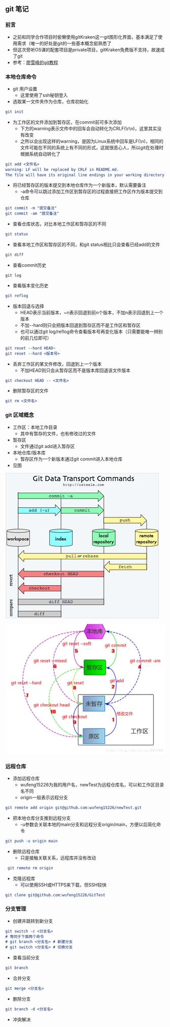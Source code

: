 ## git 笔记

### 前言

+ 之前和同学合作项目时偷懒使用gitKraken这一git图形化界面，基本满足了使用需求（唯一的好处是git的一些基本概念挺熟悉了
+ 但这次旁听OS课的配套项目是private项目，gitKraken免费版不支持，故速成了git
+ 参考：[廖雪峰的git教程](https://www.liaoxuefeng.com/wiki/896043488029600)

### 本地仓库命令

+ git 用户设置
  + 这里使用了ssh秘钥登入
+ 选取某一文件夹作为仓库，仓库初始化

``` cmake
git init
```

+ 为工作区的文件添加到暂存区，在commit前可多次添加
  + 下方的warning表示文件中的回车会自动转化为CRLF(\r\n)，这里其实没有改变
  + 之所以会出现这样的warning，是因为Linux系统中回车是LF(\n)，相同的文件可能在不同的系统上有不同的形式，这就很恶心人，所以git在处理时根据系统自动转化了

``` cmake
git add <文件名>
warning: LF will be replaced by CRLF in README.md.
The file will have its original line endings in your working directory
```

+ 将已经暂存区的版本提交到本地仓库作为一个新版本，默认需要备注
  + -a命令可以跳过添加工作区到暂存区的过程直接把工作区作为版本提交到仓库

``` cmake
git commit -m "提交备注"
git commit -am "提交备注"
```

+ 查看仓库状态，对比本地工作区和暂存区的不同

```cmake
git status
```

+ 查看本地工作区和暂存区的不同，和git status相比只会查看已经add的文件

``` cmake
git diff
```

+ 查看commit历史

```
git log
```

+ 查看版本变化历史

``` cmake
git reflog
```

+ 版本回退与选择
  + HEAD表示当前版本，~n表示回退到前n个版本，不加n表示回退到上一个版本
  + 不加--hard则只会把版本回退到暂存区而不是工作区和暂存区
  + 也可以通过git log/reflog命令查看版本号再变化版本（只需要能唯一辨别的前几位即可）

``` cmake
git reset --hard HEAD~
git reset --hard <版本号>
```

+ 丢弃工作区的某文件修改，回退到上一个版本
  + 不加HEAD则只会从暂存区而不是版本库回退该文件版本

``` cmake
git checkout HEAD -- <文件名>
```

+ 删除暂存区的文件

```cmake
git rm <文件名>
```

### git 区域概念

+ 工作区：本地工作目录
  + 其中有暂存的文件，也有修改过的文件
+ 暂存区
  + 文件通过git add进入暂存区
+ 本地仓库/版本库
  + 暂存区作为一个新版本通过git commit进入本地仓库
+ 见图

![](Pic\615156-20160222173228895-1132617291.jpg)

![](Pic\20180919181719784.png)

### 远程仓库

+ 添加远程仓库
  + wufeng15226为我的用户名，newTest为远程仓库名，可以和工作区目录名不同
  + origin一般表示远程分支

``` cmake
git remote add origin git@github.com:wufeng15226/newTest.git
```

+ 把本地仓库分支推到远程分支
  + -u参数会关联本地的main分支和远程分支origin/main，方便以后简化命令

``` cmake
git push -u origin main
```

+ 删除远程仓库
  + 只是接触关联关系，远程库并没有改动

``` cmake
 git remote rm origin
```

+ 克隆远程库
  + 可以使用SSH或HTTPS来下载，但SSH较快

```cmake
git clone git@github.com:wufeng15226/GitTest
```

### 分支管理

+ 创建并跳转到新分支

``` cmake
git switch -c <分支名>
# 等同于下面两个命令
# git branch <分支名> # 新建分支
# git switch <分支名> # 切换分支
```

+ 查看当前分支

``` cmake
git branch
```

+ 合并分支

``` cmake
git merge <分支名>
```

+ 删除分支

``` cmake
git branch -d <分支名>
```

+ 冲突解决

``` cmake

```

